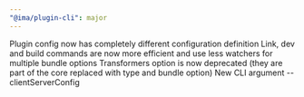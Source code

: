 ```yaml
---
"@ima/plugin-cli": major
---
```


Plugin config now has completely different configuration definition
Link, dev and build commands are now more efficient and use less watchers for multiple bundle options
Transformers option is now deprecated (they are part of the core replaced with type and bundle option)
New CLI argument --clientServerConfig

